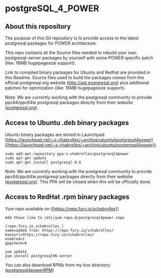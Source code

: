 # postgreSQL_4_POWER

## About this repository

The purpose of this Git repository is to provide access to the latest postgresql packages for POWER  architecture.

This repo contains all the Source files needed to rebuild your own postgresql-server packages by yourself with some POWER specific patch (like: 16MB hugepagesize support).

Link to compiled binary packages for Ubuntu and Redhat are provided in this Readme.
Source files used to build the packages comes from the official postgresql.org website (http://apt.postgresql.org) plus additional patches for optimization (like: 16MB hugepagesize support).

Note: We are currently working with the postgresql community to provide ppc64/ppc64le postgresql packages directly from their website ([postgresql.org](http://postgresql.org)).

## Access to Ubuntu .deb binary packages

Ubuntu binary packages are stored in Launchpad:
[https://launchpad.net/~s-chabrolles/+archive/ubuntu/postgresql4power]([https://launchpad.net/~s-chabrolles/+archive/ubuntu/postgresql4power])

    sudo add-apt-repository ppa:s-chabrolles/postgresql4power
    sudo apt-get update
    sudo apt-get install postgresql-9.6

Note: We are currently working with the postgresql community to provide ppc64/ppc64le postgresql packages directly from their website ([postgresql.org](https://www.postgresql.org/)). This PPA will be closed when this will be officially done.

## Access to RedHat .rpm binary packages

Yum repo available on ([https://repo.fury.io/schabrolles])

    Add those line to /etc/yum.repo.d/postgresql4power.repo

    [repo.fury.io_schabrolles_]
    name=added from: https://repo.fury.io/schabrolles/
    baseurl=https://repo.fury.io/schabrolles/
    enabled=1
    gpgcheck=0

    yum update
    yum install postgresql96-server


You can also download RPMs from my box directory:
([postgresql4powerRPM](https://ibm.box.com/v/postgresql4powerRPM))
